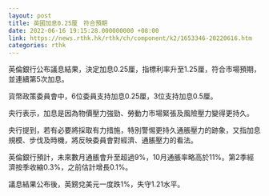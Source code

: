 ```yaml
---
layout: post
title: 英國加息0.25厘　符合預期
date: 2022-06-16 19:15:28.000000000 +08:00
link: https://news.rthk.hk/rthk/ch/component/k2/1653346-20220616.htm
categories: rthk
---
```


英倫銀行公布議息結果，決定加息0.25厘，指標利率升至1.25厘，符合市場預期，並連續第5次加息。

貨幣政策委員會中，6位委員支持加息0.25厘，3位支持加息0.5厘。

央行表示，加息是因為物價壓力強勁、勞動力市場緊張及風險壓力變得更持久。

央行提到，若有必要將採取有力措施，特別警惕更持久通脹壓力的跡象，又指加息規模、步伐及時機，將反映委員會對經濟、通脹壓力的看法。

英倫銀行預計，未來數月通脹會升至超過9%，10月通脹率略高於11%。第2季經濟按季收縮0.3%，之前估計增長0.1%。

議息結果公布後，英鎊兌美元一度跌1%，失守1.21水平。
